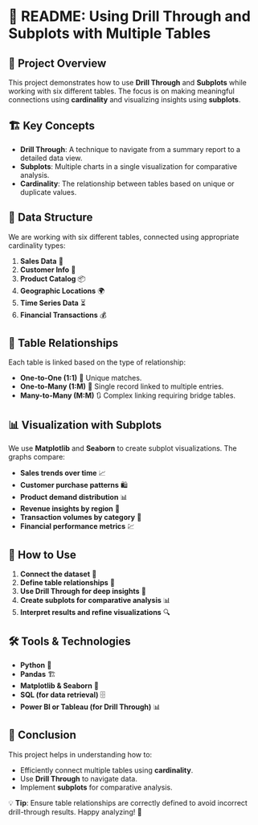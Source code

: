 # 📘 README: Using Drill Through and Subplots with Multiple Tables

## 📌 Project Overview
This project demonstrates how to use **Drill Through** and **Subplots** while working with six different tables. The focus is on making meaningful connections using **cardinality** and visualizing insights using **subplots**.

## 🏗️ Key Concepts
- **Drill Through**: A technique to navigate from a summary report to a detailed data view.
- **Subplots**: Multiple charts in a single visualization for comparative analysis.
- **Cardinality**: The relationship between tables based on unique or duplicate values.

## 📂 Data Structure
We are working with six different tables, connected using appropriate cardinality types:
1. **Sales Data** 🛒  
2. **Customer Info** 👥  
3. **Product Catalog** 📦  
4. **Geographic Locations** 🌍  
5. **Time Series Data** ⏳  
6. **Financial Transactions** 💰  

## 🔗 Table Relationships
Each table is linked based on the type of relationship:
- **One-to-One (1:1)** 🔄 Unique matches.
- **One-to-Many (1:M)** 🔀 Single record linked to multiple entries.
- **Many-to-Many (M:M)** 🔃 Complex linking requiring bridge tables.

## 📊 Visualization with Subplots
We use **Matplotlib** and **Seaborn** to create subplot visualizations. The graphs compare:
- **Sales trends over time** 📈
- **Customer purchase patterns** 🛍️
- **Product demand distribution** 📊
- **Revenue insights by region** 🏢
- **Transaction volumes by category** 📑
- **Financial performance metrics** 💹

## 🚀 How to Use
1. **Connect the dataset** 📂
2. **Define table relationships** 🔗
3. **Use Drill Through for deep insights** 🧐
4. **Create subplots for comparative analysis** 📊
5. **Interpret results and refine visualizations** 🔍

## 🛠️ Tools & Technologies
- **Python** 🐍
- **Pandas** 🏗️
- **Matplotlib & Seaborn** 🎨
- **SQL (for data retrieval)** 🗄️
- **Power BI or Tableau (for Drill Through)** 📊

## 🎯 Conclusion
This project helps in understanding how to:
- Efficiently connect multiple tables using **cardinality**.
- Use **Drill Through** to navigate data.
- Implement **subplots** for comparative analysis.

💡 **Tip**: Ensure table relationships are correctly defined to avoid incorrect drill-through results. Happy analyzing! 🚀

